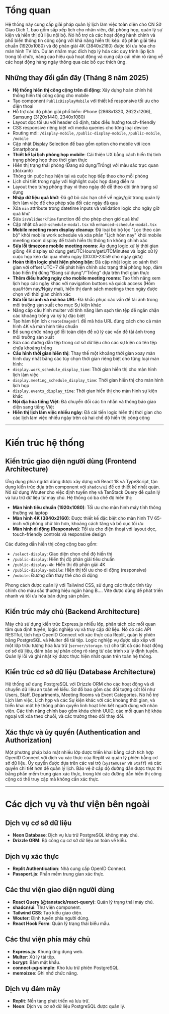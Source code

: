 # Tổng quan

Hệ thống này cung cấp giải pháp quản lý lịch làm việc toàn diện cho CN Sở Giao Dịch 1, bao gồm sắp xếp lịch cho nhân viên, đặt phòng họp, quản lý sự kiện và hiển thị dữ liệu nội bộ. Nó hỗ trợ cả các hoạt động hành chính và phổ biến thông tin công cộng với khả năng hiển thị kép: độ phân giải tiêu chuẩn (1920x1080) và độ phân giải 4K (3840x2160) được tối ưu hóa cho màn hình TV lớn. Dự án nhằm mục đích hợp lý hóa các quy trình lập lịch trong tổ chức, nâng cao hiệu quả hoạt động và cung cấp cái nhìn rõ ràng về các hoạt động hàng ngày thông qua các bố cục thích ứng.

## Những thay đổi gần đây (Tháng 8 năm 2025)

- **Hệ thống hiển thị công cộng trên di động**: Xây dựng hoàn chỉnh hệ thống hiển thị công cộng cho mobile
- Tạo component `PublicDisplayMobile` với thiết kế responsive tối ưu cho điện thoại
- Hỗ trợ các độ phân giải phổ biến: iPhone (2868x1320, 2622x1206), Samsung (3120x1440, 2340x1080)
- Layout dọc tối ưu với header cố định, tabs điều hướng touch-friendly
- CSS responsive riêng biệt với media queries cho từng loại device
- Routing mới: `/display-mobile`, `/public-display-mobile`, `/public-mobile`, `/mobile`
- Cập nhật Display Selection để bao gồm option cho mobile với icon Smartphone
- **Thiết kế lại lịch phòng họp mobile**: Cải thiện UX bằng cách hiển thị tình trạng phòng họp theo thời gian thực
- Hiển thị trạng thái phòng (Đang sử dụng/Trống) với màu sắc trực quan (đỏ/xanh)
- Thông tin cuộc họp hiện tại và cuộc họp tiếp theo cho mỗi phòng
- Lịch chi tiết trong ngày với highlight cuộc họp đang diễn ra
- Layout theo từng phòng thay vì theo ngày để dễ theo dõi tình trạng sử dụng
- **Nhập dữ liệu quá khứ**: Đã gỡ bỏ các hạn chế về ngày/giờ trong quản lý lịch làm việc để cho phép sửa đổi các ngày đã qua
- Xóa `min` attribute trong datetime inputs và validation logic cho ngày giờ quá khứ
- Sửa `isValidWorkTime` function để cho phép chọn giờ quá khứ
- Cập nhật cả `add-schedule-modal.tsx` và `enhanced-schedule-modal.tsx`
- **Mobile meeting room display cleanup**: Đã loại bỏ bộ lọc "Lọc theo cán bộ" khỏi mobile work schedule và xóa phần "Lịch hôm nay" khỏi mobile meeting room display để tránh hiển thị thông tin không chính xác
- **Sửa lỗi timezone mobile meeting rooms**: Áp dụng logic xử lý thời gian giống 4K display sử dụng getUTCHours/getUTCMinutes và logic xử lý cuộc họp kéo dài qua nhiều ngày (00:00-23:59 cho ngày giữa)
- **Hoàn thiện logic phát hiện phòng bận**: Đã cập nhật logic so sánh thời gian với offset UTC+7 để phát hiện chính xác trạng thái phòng họp, đảm bảo hiển thị đúng "Đang sử dụng"/"Trống" dựa trên thời gian thực
- **Thêm điều hướng ngày cho mobile meeting rooms**: Tạo tính năng xem lịch họp các ngày khác với navigation buttons và quick access (Hôm qua/Hôm nay/Ngày mai), hiển thị danh sách meetings theo ngày được chọn với thời gian chính xác
- **Sửa lỗi tải ảnh và mã hóa URL**: Đã khắc phục các vấn đề tải ảnh trong môi trường sản xuất cho mục Sự kiện khác
- Nâng cấp cấu hình multer với tính năng làm sạch tên tệp để ngăn chặn các khoảng trống và ký tự đặc biệt
- Tạo hàm tiện ích `createImageUrl` để mã hóa URL đúng cách cho cả màn hình 4K và màn hình tiêu chuẩn
- Bổ sung chức năng gỡ lỗi toàn diện để xử lý các vấn đề tải ảnh trong môi trường sản xuất
- Sửa các đường dẫn tệp trong cơ sở dữ liệu cho các sự kiện có tên tệp chứa khoảng trắng
- **Cấu hình thời gian hiển thị**: Thay thế một khoảng thời gian xoay màn hình duy nhất bằng các tùy chọn thời gian riêng biệt cho từng loại màn hình:
- `display.work_schedule_display_time`: Thời gian hiển thị cho màn hình lịch làm việc
- `display.meeting_schedule_display_time`: Thời gian hiển thị cho màn hình lịch họp
- `display.events_display_time`: Thời gian hiển thị cho màn hình sự kiện khác
- **Nội địa hóa tiếng Việt**: Đã chuyển đổi các tin nhắn và thông báo giao diện sang tiếng Việt
- **Hiển thị lịch làm việc nhiều ngày**: Đã cải tiến logic hiển thị thời gian cho các lịch làm việc nhiều ngày trên cả hai chế độ hiển thị công cộng

---

# Kiến trúc hệ thống

## Kiến trúc giao diện người dùng (Frontend Architecture)

Ứng dụng phía người dùng được xây dựng với React 18 và TypeScript, tận dụng kiến trúc dựa trên component với `shadcn/ui` để có thiết kế nhất quán. Nó sử dụng Wouter cho việc định tuyến nhẹ và TanStack Query để quản lý và lưu trữ dữ liệu từ máy chủ. Hệ thống có ba chế độ hiển thị:

- **Màn hình tiêu chuẩn (1920x1080)**: Tối ưu cho màn hình máy tính thông thường và laptop
- **Màn hình 4K (3840x2160)**: Được thiết kế đặc biệt cho màn hình TV 65-inch với phông chữ lớn hơn, khoảng cách tăng và bố cục tối ưu
- **Màn hình di động (Responsive)**: Tối ưu cho điện thoại với layout dọc, touch-friendly controls và responsive design

Các đường dẫn hiển thị công cộng bao gồm:
- `/select-display`: Giao diện chọn chế độ hiển thị
- `/public-display`: Hiển thị độ phân giải tiêu chuẩn
- `/public-display-4k`: Hiển thị độ phân giải 4K
- `/public-display-mobile`: Hiển thị tối ưu cho di động (responsive)
- `/mobile`: Đường dẫn thay thế cho di động

Phong cách được quản lý với Tailwind CSS, sử dụng các thuộc tính tùy chỉnh cho màu sắc thương hiệu ngân hàng B.... Vite được dùng để phát triển nhanh và tối ưu hóa bản dựng sản phẩm.

## Kiến trúc máy chủ (Backend Architecture)

Máy chủ sử dụng kiến trúc Express.js nhiều lớp, phân tách các mối quan tâm qua định tuyến, logic nghiệp vụ và truy cập dữ liệu. Nó có các API RESTful, tích hợp OpenID Connect với xác thực của Replit, quản lý phiên bằng PostgreSQL và Multer để tải tệp. Logic nghiệp vụ được sắp xếp với một lớp trừu tượng hóa lưu trữ (`server/storage.ts`) cho tất cả các hoạt động cơ sở dữ liệu, đảm bảo sự phân công rõ ràng từ các trình xử lý định tuyến. Quản lý lỗi và ghi nhật ký được thực hiện nhất quán trên toàn hệ thống.

## Kiến trúc cơ sở dữ liệu (Database Architecture)

Hệ thống sử dụng PostgreSQL với Drizzle ORM cho các hoạt động và di chuyển dữ liệu an toàn về kiểu. Sơ đồ bao gồm các đối tượng cốt lõi như Users, Staff, Departments, Meeting Rooms và Event Categories. Nó hỗ trợ Lịch làm việc, Lịch họp và các Sự kiện khác với các khoảng thời gian, và triển khai một hệ thống phân quyền linh hoạt liên kết người dùng với nhân viên. Các tính năng chính bao gồm khóa chính UUID, các mối quan hệ khóa ngoại với xóa theo chuỗi, và các trường theo dõi thay đổi.

## Xác thực và ủy quyền (Authentication and Authorization)

Một phương pháp bảo mật nhiều lớp được triển khai bằng cách tích hợp OpenID Connect với dịch vụ xác thực của Replit và quản lý phiên bằng cơ sở dữ liệu. Ủy quyền được dựa trên các vai trò (`SystemUser` và `Staff`) và các quyền chi tiết hơn để quản lý lịch. Bảo vệ ở cấp độ đường dẫn được thực thi bằng phần mềm trung gian xác thực, trong khi các đường dẫn hiển thị công cộng có thể truy cập mà không cần xác thực.

---

# Các dịch vụ và thư viện bên ngoài

## Dịch vụ cơ sở dữ liệu
- **Neon Database**: Dịch vụ lưu trữ PostgreSQL không máy chủ.
- **Drizzle ORM**: Bộ công cụ cơ sở dữ liệu an toàn về kiểu.

## Dịch vụ xác thực
- **Replit Authentication**: Nhà cung cấp OpenID Connect.
- **Passport.js**: Phần mềm trung gian xác thực.

## Các thư viện giao diện người dùng
- **React Query (@tanstack/react-query)**: Quản lý trạng thái máy chủ.
- **shadcn/ui**: Thư viện component.
- **Tailwind CSS**: Tạo kiểu giao diện.
- **Wouter**: Định tuyến phía người dùng.
- **React Hook Form**: Quản lý trạng thái biểu mẫu.

## Các thư viện phía máy chủ
- **Express.js**: Khung ứng dụng web.
- **Multer**: Xử lý tải tệp.
- **bcrypt**: Băm mật khẩu.
- **connect-pg-simple**: Kho lưu trữ phiên PostgreSQL.
- **memoizee**: Ghi nhớ chức năng.

## Dịch vụ đám mây
- **Replit**: Nền tảng phát triển và lưu trữ.
- **Neon**: Dịch vụ cơ sở dữ liệu PostgreSQL được quản lý.